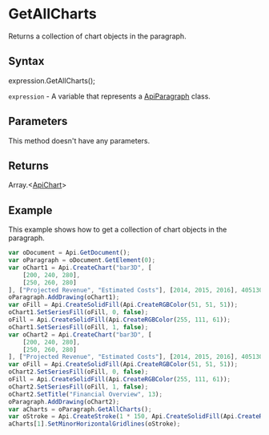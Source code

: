 # GetAllCharts

Returns a collection of chart objects in the paragraph.

## Syntax

expression.GetAllCharts();

`expression` - A variable that represents a [ApiParagraph](../ApiParagraph.md) class.

## Parameters

This method doesn't have any parameters.

## Returns

Array.<[ApiChart](../../ApiChart/ApiChart.md)>

## Example

This example shows how to get a collection of chart objects in the paragraph.

```javascript
var oDocument = Api.GetDocument();
var oParagraph = oDocument.GetElement(0);
var oChart1 = Api.CreateChart("bar3D", [
	[200, 240, 280],
	[250, 260, 280]
], ["Projected Revenue", "Estimated Costs"], [2014, 2015, 2016], 4051300, 2347595, 24);
oParagraph.AddDrawing(oChart1);
var oFill = Api.CreateSolidFill(Api.CreateRGBColor(51, 51, 51));
oChart1.SetSeriesFill(oFill, 0, false);
oFill = Api.CreateSolidFill(Api.CreateRGBColor(255, 111, 61));
oChart1.SetSeriesFill(oFill, 1, false);
var oChart2 = Api.CreateChart("bar3D", [
	[200, 240, 280],
	[250, 260, 280]
], ["Projected Revenue", "Estimated Costs"], [2014, 2015, 2016], 4051300, 2347595, 24);
var oFill = Api.CreateSolidFill(Api.CreateRGBColor(51, 51, 51));
oChart2.SetSeriesFill(oFill, 0, false);
oFill = Api.CreateSolidFill(Api.CreateRGBColor(255, 111, 61));
oChart2.SetSeriesFill(oFill, 1, false);
oChart2.SetTitle("Financial Overview", 13);
oParagraph.AddDrawing(oChart2);
var aCharts = oParagraph.GetAllCharts();
var oStroke = Api.CreateStroke(1 * 150, Api.CreateSolidFill(Api.CreateRGBColor(255, 111, 61)));
aCharts[1].SetMinorHorizontalGridlines(oStroke);
```
